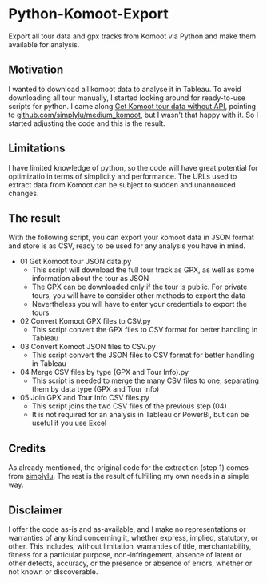 # Python-Komoot-Export
Export all tour data and gpx tracks from Komoot via Python and make them available for analysis.

## Motivation
I wanted to download all komoot data to analyse it in Tableau. To avoid downloading all tour manually, I started looking around for ready-to-use scripts for python. 
I came along [Get Komoot tour data without API](https://python.plainenglish.io/get-komoot-tour-data-without-api-143df64e51fa), pointing to [github.com/simplylu/medium_komoot](https://github.com/simplylu/medium_komoot), but I wasn't that happy with it.
So I started adjusting the code and this is the result.

## Limitations
I have limited knowledge of python, so the code will have great potential for optimizatio in terms of simplicity and performance.
The URLs used to extract data from Komoot can be subject to sudden and unannouced changes.

## The result
With the following script, you can export your komoot data in JSON format and store is as CSV, ready to be used for any analysis you have in mind. 
* 01 Get Komoot tour JSON data.py
  * This script will download the full tour track as GPX, as well as some information about the tour as JSON
  * The GPX can be downloaded only if the tour is public. For private tours, you will have to consider other methods to export the data
  * Nevertheless you will have to enter your credentials to export the tours
* 02 Convert Komoot GPX files to CSV.py
  * This script convert the GPX files to CSV format for better handling in Tableau
* 03 Convert Komoot JSON files to CSV.py
  * This script convert the JSON files to CSV format for better handling in Tableau
* 04 Merge CSV files by type (GPX and Tour Info).py
  * This script is needed to merge the many CSV files to one, separating them by data type (GPX and Tour Info)
* 05 Join GPX and Tour Info CSV files.py
  * This script joins the two CSV files of the previous step (04)
  * It is not required for an analysis in Tableau or PowerBi, but can be useful if you use Excel

## Credits
As already mentioned, the original code for the extraction (step 1) comes from [simplylu](https://github.com/simplylu/). The rest is the result of fulfilling my own needs in a simple way.

## Disclaimer
I offer the code as-is and as-available, and I make no representations or warranties of any kind concerning it, whether express, implied, statutory, or other. This includes, without limitation, warranties of title, merchantability, fitness for a particular purpose, non-infringement, absence of latent or other defects, accuracy, or the presence or absence of errors, whether or not known or discoverable.
